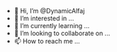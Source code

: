 - 👋 Hi, I’m @DynamicAlfaj
- 👀 I’m interested in ...
- 🌱 I’m currently learning ...
- 💞️ I’m looking to collaborate on ...
- 📫 How to reach me ...

<!---
DynamicAlfaj/DynamicAlfaj is a ✨ special ✨ repository because its `README.md` (this file) appears on your GitHub profile.
You can click the Preview link to take a look at your changes.
--->
